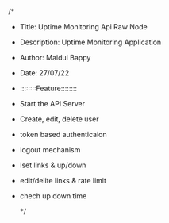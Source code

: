 /\*

- Title: Uptime Monitoring Api Raw Node
- Description: Uptime Monitoring Application
- Author: Maidul Bappy
- Date: 27/07/22
- ::::::::Feature::::::::
- Start the API Server
- Create, edit, delete user
- token based authenticaion
- logout mechanism
- lset links & up/down
- edit/delite links & rate limit
- chech up down time

  \*/
